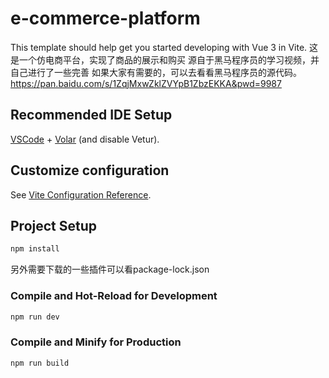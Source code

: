 # e-commerce-platform

This template should help get you started developing with Vue 3 in Vite.
这是一个仿电商平台，实现了商品的展示和购买
源自于黑马程序员的学习视频，并自己进行了一些完善
如果大家有需要的，可以去看看黑马程序员的源代码。
https://pan.baidu.com/s/1ZqjMxwZklZVYpB1ZbzEKKA&pwd=9987
## Recommended IDE Setup

[VSCode](https://code.visualstudio.com/) + [Volar](https://marketplace.visualstudio.com/items?itemName=Vue.volar) (and disable Vetur).

## Customize configuration

See [Vite Configuration Reference](https://vite.dev/config/).

## Project Setup

```sh
npm install
```
另外需要下载的一些插件可以看package-lock.json
### Compile and Hot-Reload for Development

```sh
npm run dev
```

### Compile and Minify for Production

```sh
npm run build
```
